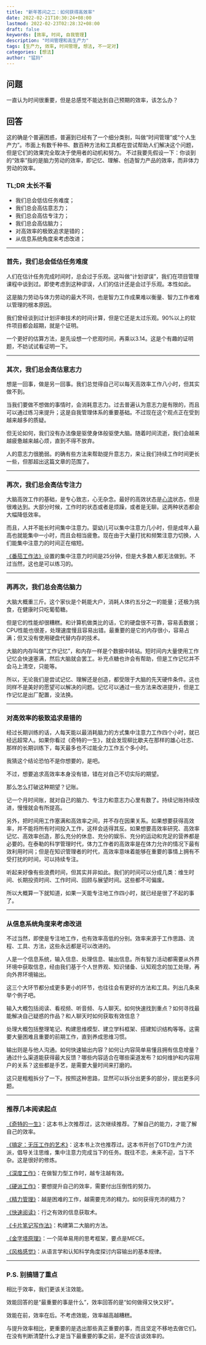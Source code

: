 ```yaml
---
title: "新年答问之二：如何获得高效率"
date: 2022-02-21T10:30:24+08:00
lastmod: 2022-02-23T02:28:32+08:00
draft: false
keywords: [效率, 时间, 自我管理]
description: "时间管理和高生产力"
tags: [生产力, 效率, 时间管理, 想法, 不一定对]
categories: [想法]
author: "猛犸"
---
```


## 问题

一直认为时间很重要，但是总感觉不能达到自己预期的效率，该怎么办？

## 回答

这的确是个普遍困惑，普遍到已经有了一个细分类别，叫做“时间管理”或“个人生产力”。市面上有数千种书、数百种方法和工具都在尝试帮助人们解决这个问题，但是它们的效果完全取决于使用者的动机和努力。
不过我要先假设一下：你谈到的“效率”指的是脑力劳动的效率，即记忆、理解、创造智力产品的效率，而非体力劳动的效率。

### TL;DR 太长不看

- 我们总会低估任务难度；
- 我们总会高估意志力；
- 我们总会高估专注力；
- 我们总会高估脑力；
- 对高效率的极致追求是错的；
- 从信息系统角度来考虑改进；

----

### 首先，我们总会低估任务难度

人们在估计任务完成时间时，总会过于乐观。这叫做“计划谬误”，我们在项目管理课程中谈到过。即使考虑到这种谬误，人们的估计还是会过于乐观。本性如此。

这是脑力劳动与体力劳动的最大不同，也是智力工作成果难以衡量、智力工作者难以管理的根本原因。

我们曾经谈到过计划评审技术的时间计算，但是它还是太过乐观。90%以上的软件项目都会超期，就是个证明。

一个更好的估算方法，是先设想一个悲观时间，再乘以3.14。这是个有趣的证明题，不妨试试看证明一下。

----

### 其次，我们总会高估意志力

想是一回事，做是另一回事。我们总觉得自己可以每天高效率工作八小时，但其实做不到。

当我们要做不想做的事情时，会消耗意志力。过去普遍认为意志力是有限的，而且可以通过练习来提升；这是自我管理体系的重要基础。不过现在这个观点正在受到越来越多的质疑。

但无论如何，我们没有办法像是驱使身体般驱使大脑。随着时间流逝，我们会越来越疲惫越来越心烦，直到不得不放弃。

人的意志力很脆弱。的确有些方法来帮助提升意志力，来让我们持续工作时间更长一些，但那超出这篇文章的范围了。

----

### 再次，我们总会高估专注力

大脑高效工作的基础，是专心致志，心无杂念。最好的高效状态是[心流](https://book.douban.com/subject/27186106/)状态，但是很难达到。大部分时候，工作时的状态或者是烦躁，或者是无聊。这两种状态都会大幅降低效率。

而且，人并不能长时间集中注意力。婴幼儿可以集中注意力几小时，但是成年人最高也就能集中一小时，而且会相当疲惫。现在由于大量打扰和频繁注意力切换，人们能集中注意力的时间正在缩短。

[《番茄工作法》](https://book.douban.com/subject/5916234/)设置的集中注意力时间是25分钟，但是大多数人都无法做到。不过当然，这也是可以练习的。

----

### 再再次，我们总会高估脑力

大脑大概重三斤。这个家伙是个耗能大户，消耗人体约五分之一的能量；还极为挑食，在健康时只吃葡萄糖。

但是它的性能却很糟糕。和计算机做类比的话，它的硬盘很不可靠，容易丢数据；CPU性能也很差，处理速度慢且容易出错。最重要的是它的内存很小，容易占满；但又没有使用硬盘代替内存的技术。

大脑的内存叫做“工作记忆”，和内存一样是个数据中转站。短时间内大量使用工作记忆会快速塞满，然后大脑就会罢工。补充点糖也许会有帮助，但是工作记忆并不会马上清空，只能等。

所以，无论我们是尝试记忆、理解还是创造，都受限于大脑的先天硬件条件。这也同样不是美好的愿望可以解决的问题。记忆可以通过一些方法来改进提升，但是工作记忆是出厂配置，没法换。

----

### 对高效率的极致追求是错的

经过长期训练的话，人每天能以最消耗脑力的方式集中注意力工作四个小时，就已经远超常人。如果你看过《奇特的一生》，就会发现柳比歇夫在那样的雄心壮志、那样的长期训练下，每天最多也不过能全力工作五个多小时。

我猜这个结论恐怕不是你想要的，是吧。

不过，想要追求高效率本身没有错，错在对自己不切实际的期望。

那么怎么打破这种期望？记账。

记一个月时间账，就对自己的脑力、专注力和意志力心里有数了。持续记账持续改进，慢慢就会有所提高。

另外，把时间用工作塞满和高效率之间，并不存在因果关系。如果想要获得高效率，并不能将所有时间投入工作，这样会适得其反。如果想要高效率研究、高效率记忆、高效率创造，那么充分的休息、充分的娱乐、充分的运动和充足的营养都是必要的。在泰勒的科学管理时代，体力工作者的高效率是在体力允许的情况下最有效利用时间；但是在知识管理者的时代，高效率意味着能够在重要的事情上拥有不受打扰的时间，可以持续专注。

听起来好像有些浪费时间，但其实并非如此。我们的时间可以分成几类：维生时间、长期投资时间、工作时间、回顾与展望时间。这些都不可偏废。

所以大概算一下就知道，如果一天能专注地工作四小时，就已经是很了不起的事了。

----

### 从信息系统角度来考虑改进

不过当然，即使是专注地工作，也有效率高低的分别。效率来源于工作思路、流程、工具、方法，这些永远都是可以改进的。

人是一个信息系统，输入信息、处理信息、输出信息。所有智力活动都需要从外界环境中获取信息，经由我们基于个人世界观、知识储备、认知观念的加工处理，再向外界环境输出。

这三个大环节都分成更多更小的环节，也往往会有更好的方法和工具。列出几条来举个例子吧。

输入大概包括阅读、看视频、听音频、与人聊天。如何快速找到重点？如何寻找最能解决自己疑惑的作品？和人聊天时如何获取有效信息？

处理大概包括整理笔记、构建思维模型、建立学科框架、搭建知识结构等等。这需要大量困难且重要的前期工作，直到养成思维习惯。

输出则是与他人沟通。如何快速输出内容？如何让内容简单易懂且拥有信息增量？通过什么渠道能获得最大反馈？哪些内容适合在哪些渠道发布？如何维护和内容用户的关系？这些都是手艺，是需要大量时间来打磨的。

这只是粗粗拆分了一下。按照这种思路，显然可以拆分出更多的部分，提出更多问题。

----

### 推荐几本阅读起点

[《奇特的一生》](https://book.douban.com/subject/1115353/)：这本书上次推荐过，这次继续推荐。了解自己的能力，才能了解自己的效率。

[《搞定：无压工作的艺术》](https://book.douban.com/subject/26612471/)：这本书上次也推荐过。这本书开创了GTD生产力流派，倡导关注思维，集中注意力完成当下的任务。既往不恋，未来不迎，当下不杂。这是很好的修炼。

[《深度工作》](https://book.douban.com/subject/27056409/)：在做智力型工作时，越专注越有效。

[《硬派工作》](https://book.douban.com/subject/27064974/)：要想提升自己的效率，需要付出压倒性的努力。

[《精力管理》](https://book.douban.com/subject/26606009/)：越是困难的工作，越需要充沛的精力。如何获得充沛的精力？

[《快速阅读》](https://book.douban.com/subject/5359838/)：行之有效的信息获取术。

[《卡片笔记写作法》](https://book.douban.com/subject/35503571/)：构建第二大脑的方法。

[《金字塔原理》](https://book.douban.com/subject/33391219/)：一个简单易用的思考框架，要点是MECE。

[《风格感觉》](https://book.douban.com/subject/30186025/)：从语言学和认知科学角度探讨内容输出的基本规律。

----

### P.S. 别搞错了重点

相比于效率，我们更该关注效能。

效能回答的是“最重要的事是什么”，效率回答的是“如何做得又快又好”。

效能在前，效率在后。不考虑效能，效率越高越糟糕。

与提升效率相比，更重要的是选出那些真正重要的事，而且坚定不移地去做它们。在没有判断清楚什么才是当下最重要的事之前，是不应该谈效率的。
